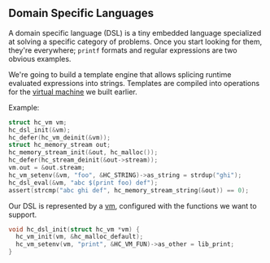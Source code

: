 ## Domain Specific Languages
A domain specific language (DSL) is a tiny embedded language specialized at solving a specific category of problems. Once you start looking for them, they're everywhere; `printf` formats and regular expressions are two obvious examples.

We're going to build a template engine that allows splicing runtime evaluated expressions into strings. Templates are compiled into operations for the [virtual machine](https://github.com/codr7/hacktical-c/tree/main/vm) we built earlier.

Example:
```C
struct hc_vm vm;
hc_dsl_init(&vm);
hc_defer(hc_vm_deinit(&vm));
struct hc_memory_stream out;
hc_memory_stream_init(&out, hc_malloc());
hc_defer(hc_stream_deinit(&out->stream));
vm.out = &out.stream;
hc_vm_setenv(&vm, "foo", &HC_STRING)->as_string = strdup("ghi");
hc_dsl_eval(&vm, "abc $(print foo) def");
assert(strcmp("abc ghi def", hc_memory_stream_string(&out)) == 0);
```

Our DSL is represented by a [vm](https://github.com/codr7/hacktical-c/tree/main/vm), configured with the functions we want to support.

```C
void hc_dsl_init(struct hc_vm *vm) {
  hc_vm_init(vm, &hc_malloc_default);
  hc_vm_setenv(vm, "print", &HC_VM_FUN)->as_other = lib_print;
}
```